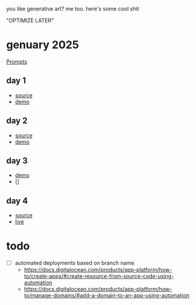you like generative art? me too. here's some cool shit

"OPTIMIZE LATER"

# genuary 2025

[Prompts](https://genuary.art/prompts)

## day 1

- [source](https://t.me/brainnoodles42/980)
- [demo](https://t.me/brainnoodles42/1001)

## day 2

- [source](https://t.me/brainnoodles42/986)
- [demo](https://t.me/brainnoodles42/983)

## day 3

- [demo](https://t.me/brainnoodles42/995)
- []

## day 4

- [source](https://github.com/ELI7VH/nextgenart/tree/genuary-4-2025)
- [live](https://genuary.4.2025.elijahlucian.ca/)

# todo

- [ ] automated deployments based on branch name
  - https://docs.digitalocean.com/products/app-platform/how-to/create-apps/#create-resource-from-source-code-using-automation
  - https://docs.digitalocean.com/products/app-platform/how-to/manage-domains/#add-a-domain-to-an-app-using-automation
